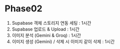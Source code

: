 # Phase02

1. Supabase 객체 스토리지 연동 세팅 : 1시간
2. Supabase 업로드 & Upload : 1시간
3. 이미지 분석 (Gemini & Groq) : 1시간
4. 이미지 생성 (Gemini) / 삭제 시 이미지 같이 삭제 : 1시간
